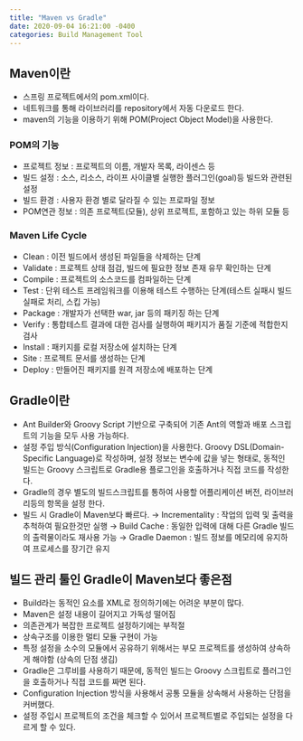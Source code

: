 ```yaml
---
title: "Maven vs Gradle"
date: 2020-09-04 16:21:00 -0400
categories: Build Management Tool
---
```

## Maven이란

- 스프링 프로젝트에서의 pom.xml이다.
- 네트워크를 통해 라이브러리를 repository에서 자동 다운로드 한다.
- maven의 기능을 이용하기 위해 POM(Project Object Model)을 사용한다.

### POM의 기능
- 프로젝트 정보 : 프로젝트의 이름, 개발자 목록, 라이센스 등
- 빌드 설정 : 소스, 리소스, 라이프 사이클별 실행한 플러그인(goal)등 빌드와 관련된 설정
- 빌드 환경 : 사용자 환경 별로 달라질 수 있는 프로파일 정보
- POM연관 정보 : 의존 프로젝트(모듈), 상위 프로젝트, 포함하고 있는 하위 모듈 등

### Maven Life Cycle
- Clean : 이전 빌드에서 생성된 파일들을 삭제하는 단계
- Validate : 프로젝트 상태 점검, 빌드에 필요한 정보 존재 유무 확인하는 단계
- Compile : 프로젝트의 소스코드를 컴파일하는 단계
- Test : 단위 테스트 프레임워크를 이용해 테스트 수행하는 단계(테스트 실패시 빌드 실패로 처리, 스킵 가능)
- Package : 개발자가 선택한 war, jar 등의 패키징 하는 단계
- Verify : 통합테스트 결과에 대한 검사를 실행하여 패키지가 품질 기준에 적합한지 검사
- Install : 패키지를 로컬 저장소에 설치하는 단계
- Site : 프로젝트 문서를 생성하는 단계
- Deploy : 만들어진 패키지를 원격 저장소에 배포하는 단계


## Gradle이란

- Ant Builder와 Groovy Script 기반으로 구축되어 기존 Ant의 역할과 배포 스크립트의 기능을 모두 사용 가능하다.
- 설정 주입 방식(Configuration Injection)을 사용한다.
Groovy DSL(Domain-Specific Language)로 작성하며, 설정 정보는 변수에 값을 넣는 형태로, 동적인 빌드는 Groovy 스크립트로 Gradle용 플로그인을 호출하거나 직접 코드를 작성한다.
- Gradle의 경우 별도의 빌드스크립트를 통하여 사용할 어플리케이션 버전, 라이브러리등의 항목을 설정 한다.
- 빌드 시 Gradle이 Maven보다 빠르다.
→ Incrementality : 작업의 입력 및 출력을 추척하여 필요한것만 실행
→ Build Cache : 동일한 입력에 대해 다른 Gradle 빌드의 출력물이라도 재사용 가능
→ Gradle Daemon : 빌드 정보를 메모리에 유지하여 프로세스를 장기간 유지

## 빌드 관리 툴인 Gradle이 Maven보다 좋은점

- Build라는 동적인 요소를 XML로 정의하기에는 어려운 부분이 많다.
- Maven은 설정 내용이 길어지고 가독성 떨어짐
- 의존관계가 복잡한 프로젝트 설정하기에는 부적절
- 상속구조를 이용한 멀티 모듈 구현이 가능
- 특정 설정을 소수의 모듈에서 공유하기 위해서는 부모 프로젝트를 생성하여 상속하게 해야함 (상속의 단점 생김)
- Gradle은 그루비를 사용하기 때문에, 동적인 빌드는 Groovy 스크립트로 플러그인을 호출하거나 직접 코드를 짜면 된다.
- Configuration Injection 방식을 사용해서 공통 모듈을 상속해서 사용하는 단점을 커버했다.
- 설정 주입시 프로젝트의 조건을 체크할 수 있어서 프로젝트별로 주입되는 설정을 다르게 할 수 있다.
